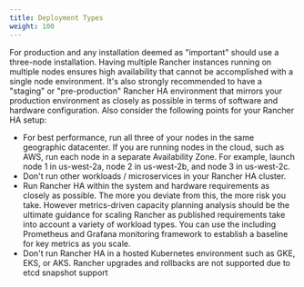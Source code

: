 ```yaml
---
title: Deployment Types
weight: 100
---
```


For production and any installation deemed as "important" should use a three-node installation. Having multiple Rancher instances running on multiple nodes ensures high availability that cannot be accomplished with a single node environment. It's also strongly recommended to have a "staging" or "pre-production" Rancher HA environment that mirrors your production environment as closely as possible in terms of software and hardware configuration. Also consider the following points for your Rancher HA setup:
 - For best performance, run all three of your nodes in the same geographic datacenter. If you are running nodes in the cloud, such as AWS, run each node in a separate Availability Zone. For example, launch node 1 in us-west-2a, node 2 in us-west-2b, and node 3 in us-west-2c.
 - Don't run other workloads / microservices in your Rancher HA cluster.
 - Run Rancher HA within the system and hardware requirements as closely as possible. The more you deviate from this, the more risk you take. However metrics-driven capacity planning analysis should be the ultimate guidance for scaling Rancher as published requirements take into account a variety of workload types. You can use the including Prometheus and Grafana monitoring framework to establish a baseline for key metrics as you scale.
 - Don't run Rancher HA in a hosted Kubernetes environment such as GKE, EKS, or AKS. Rancher upgrades and rollbacks are not supported due to etcd snapshot support
